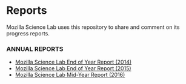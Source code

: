 # Reports
Mozilla Science Lab uses this repository to share and comment on its progress reports.

### ANNUAL REPORTS
* [Mozilla Science Lab End of Year Report (2014)](AnnualReports/2014MSL_EOY_Report.pdf)
* [Mozilla Science Lab End of Year Report (2015)](AnnualReports/2015MSL_EOY_Report.pdf)
* [Mozilla Science Lab Mid-Year Report (2016)](AnnualReports/2016MSL_Mid-YearReport.pdf)
